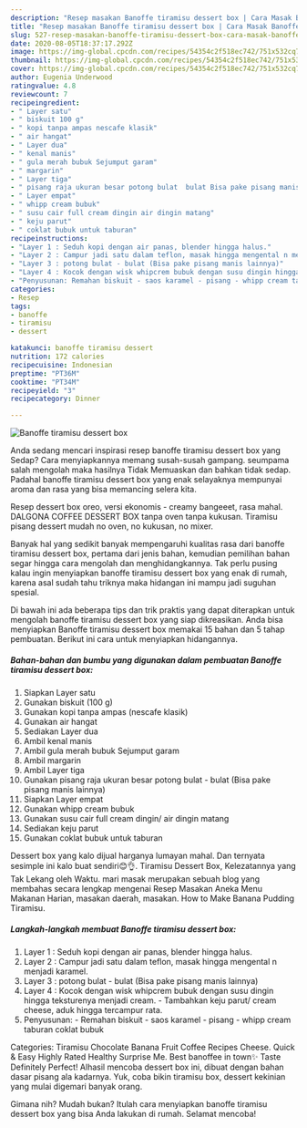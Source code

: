 ```yaml
---
description: "Resep masakan Banoffe tiramisu dessert box | Cara Masak Banoffe tiramisu dessert box Yang Bisa Manjain Lidah"
title: "Resep masakan Banoffe tiramisu dessert box | Cara Masak Banoffe tiramisu dessert box Yang Bisa Manjain Lidah"
slug: 527-resep-masakan-banoffe-tiramisu-dessert-box-cara-masak-banoffe-tiramisu-dessert-box-yang-bisa-manjain-lidah
date: 2020-08-05T18:37:17.292Z
image: https://img-global.cpcdn.com/recipes/54354c2f518ec742/751x532cq70/banoffe-tiramisu-dessert-box-foto-resep-utama.jpg
thumbnail: https://img-global.cpcdn.com/recipes/54354c2f518ec742/751x532cq70/banoffe-tiramisu-dessert-box-foto-resep-utama.jpg
cover: https://img-global.cpcdn.com/recipes/54354c2f518ec742/751x532cq70/banoffe-tiramisu-dessert-box-foto-resep-utama.jpg
author: Eugenia Underwood
ratingvalue: 4.8
reviewcount: 7
recipeingredient:
- " Layer satu"
- " biskuit 100 g"
- " kopi tanpa ampas nescafe klasik"
- " air hangat"
- " Layer dua"
- " kenal manis"
- " gula merah bubuk Sejumput garam"
- " margarin"
- " Layer tiga"
- " pisang raja ukuran besar potong bulat  bulat Bisa pake pisang manis lainnya"
- " Layer empat"
- " whipp cream bubuk"
- " susu cair full cream dingin air dingin matang"
- " keju parut"
- " coklat bubuk untuk taburan"
recipeinstructions:
- "Layer 1 : Seduh kopi dengan air panas, blender hingga halus."
- "Layer 2 : Campur jadi satu dalam teflon, masak hingga mengental n menjadi karamel."
- "Layer 3 : potong bulat - bulat (Bisa pake pisang manis lainnya)"
- "Layer 4 : Kocok dengan wisk whipcrem bubuk dengan susu dingin hingga teksturenya menjadi cream. Tambahkan keju parut/ cream cheese, aduk hingga tercampur rata."
- "Penyusunan: Remahan biskuit - saos karamel - pisang - whipp cream taburan coklat bubuk"
categories:
- Resep
tags:
- banoffe
- tiramisu
- dessert

katakunci: banoffe tiramisu dessert 
nutrition: 172 calories
recipecuisine: Indonesian
preptime: "PT36M"
cooktime: "PT34M"
recipeyield: "3"
recipecategory: Dinner

---
```



![Banoffe tiramisu dessert box](https://img-global.cpcdn.com/recipes/54354c2f518ec742/751x532cq70/banoffe-tiramisu-dessert-box-foto-resep-utama.jpg)

Anda sedang mencari inspirasi resep banoffe tiramisu dessert box yang Sedap? Cara menyiapkannya memang susah-susah gampang. seumpama salah mengolah maka hasilnya Tidak Memuaskan dan bahkan tidak sedap. Padahal banoffe tiramisu dessert box yang enak selayaknya mempunyai aroma dan rasa yang bisa memancing selera kita.

Resep dessert box oreo, versi ekonomis - creamy bangeeet, rasa mahal. DALGONA COFFEE DESSERT BOX tanpa oven tanpa kukusan. Tiramisu pisang dessert mudah no oven, no kukusan, no mixer.

Banyak hal yang sedikit banyak mempengaruhi kualitas rasa dari banoffe tiramisu dessert box, pertama dari jenis bahan, kemudian pemilihan bahan segar hingga cara mengolah dan menghidangkannya. Tak perlu pusing kalau ingin menyiapkan banoffe tiramisu dessert box yang enak di rumah, karena asal sudah tahu triknya maka hidangan ini mampu jadi suguhan spesial.


Di bawah ini ada beberapa tips dan trik praktis yang dapat diterapkan untuk mengolah banoffe tiramisu dessert box yang siap dikreasikan. Anda bisa menyiapkan Banoffe tiramisu dessert box memakai 15 bahan dan 5 tahap pembuatan. Berikut ini cara untuk menyiapkan hidangannya.

<!--inarticleads1-->

##### Bahan-bahan dan bumbu yang digunakan dalam pembuatan Banoffe tiramisu dessert box:

1. Siapkan  Layer satu
1. Gunakan  biskuit (100 g)
1. Gunakan  kopi tanpa ampas (nescafe klasik)
1. Gunakan  air hangat
1. Sediakan  Layer dua
1. Ambil  kenal manis
1. Ambil  gula merah bubuk Sejumput garam
1. Ambil  margarin
1. Ambil  Layer tiga
1. Gunakan  pisang raja ukuran besar potong bulat - bulat (Bisa pake pisang manis lainnya)
1. Siapkan  Layer empat
1. Gunakan  whipp cream bubuk
1. Gunakan  susu cair full cream dingin/ air dingin matang
1. Sediakan  keju parut
1. Gunakan  coklat bubuk untuk taburan


Dessert box yang kalo dijual harganya lumayan mahal. Dan ternyata sesimple ini kalo buat sendiri😊👌. Tiramisu Dessert Box, Kelezatannya yang Tak Lekang oleh Waktu. mari masak merupakan sebuah blog yang membahas secara lengkap mengenai Resep Masakan Aneka Menu Makanan Harian, masakan daerah, masakan. How to Make Banana Pudding Tiramisu. 

<!--inarticleads2-->

##### Langkah-langkah membuat Banoffe tiramisu dessert box:

1. Layer 1 : Seduh kopi dengan air panas, blender hingga halus.
1. Layer 2 : Campur jadi satu dalam teflon, masak hingga mengental n menjadi karamel.
1. Layer 3 : potong bulat - bulat (Bisa pake pisang manis lainnya)
1. Layer 4 : Kocok dengan wisk whipcrem bubuk dengan susu dingin hingga teksturenya menjadi cream. - Tambahkan keju parut/ cream cheese, aduk hingga tercampur rata.
1. Penyusunan: - Remahan biskuit - saos karamel - pisang - whipp cream taburan coklat bubuk


Categories: Tiramisu Chocolate Banana Fruit Coffee Recipes Cheese. Quick &amp; Easy Highly Rated Healthy Surprise Me. Best banoffee in town✨ Taste Definitely Perfect! Alhasil mencoba dessert box ini, dibuat dengan bahan dasar pisang ala kadarnya. Yuk, coba bikin tiramisu box, dessert kekinian yang mulai digemari banyak orang. 

Gimana nih? Mudah bukan? Itulah cara menyiapkan banoffe tiramisu dessert box yang bisa Anda lakukan di rumah. Selamat mencoba!
